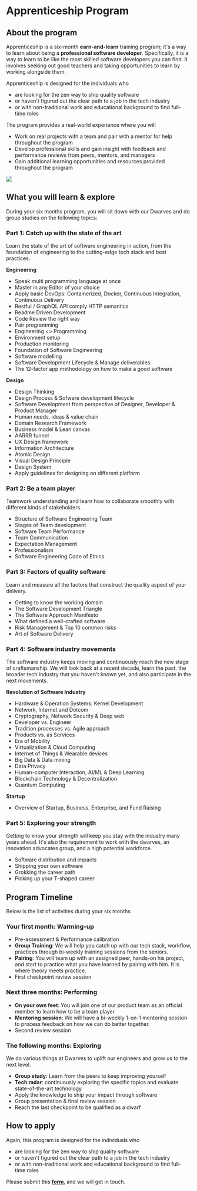 # Apprenticeship Program

## About the program
Apprenticeship is a six-month **earn-and-learn** training program; it's a way to learn about being a **professional software developer**. Specifically, it is a way to learn to be like the most skilled software developers you can find. It involves seeking out good teachers and taking opportunities to learn by working alongside them.

Apprenticeship is designed for the individuals who
- are looking for the zen way to ship quality software
- or haven't figured out the clear path to a job in the tech industry
- or with non-traditional work and educational background to find full-time roles

The program provides a real-world experience where you will
- Work on real projects with a team and pair with a mentor for help throughout the program
- Develop professional skills and gain insight with feedback and performance reviews from peers, mentors, and managers
- Gain additional learning opportunities and resources provided throughout the program

![](https://i.imgur.com/YvOiMJR.png)

## What you will learn & explore
During your six months program, you will sit down with our Dwarves and do group studies on the following topics:

### Part 1: Catch up with the state of the art

Learn the state of the art of software engineering in action, from the foundation of engineering to the cutting-edge tech stack and best practices.	

**Engineering**
- Speak multi programming language at once
- Master in any Editor of your choice
- Apply basic DevOps: Containerized, Docker, Continuous Integration, Continuous Delivery
- Restful / GraphQL API comply HTTP semantics
- Readme Driven Development
- Code Review the right way
- Pair programming
- Engineering <> Programming
- Environment setup
- Production monitoring
- Foundation of Software Engineering
- Software modelling
- Software Development Lifecycle & Manage deliverables
- The 12-factor app methodology on how to make a good software

**Design**
- Design Thinking
- Design Process & Sofware development lifecycle
- Software Development from perspective of Designer, Developer & Product Manager
- Human needs, ideas & value chain
- Domain Research Framework
- Business model & Lean canvas
- AARRR funnel
- UX Design framework
- Information Architecture 
- Atomic Design
- Visual Design Principle
- Design System
- Apply guidelines for designing on different platform
     
### Part 2: Be a team player

Teamwork understanding and learn how to collaborate smoothly with different kinds of stakeholders.

- Structure of Software Engineering Team
- Stages of Team development
- Software Team Performance
- Team Communication
- Expectation Management
- Professionalism
- Software Engineering Code of Ethics

### Part 3: Factors of quality software

Learn and measure all the factors that construct the quality aspect of your delivery.

- Getting to know the working domain
- The Software Development Triangle
- The Software Approach Manifesto
- What defined a well-crafted software
- Risk Management & Top 10 common risks
- Art of Software Delivery

### Part 4: Software industry movements

The software industry keeps moving and continuously reach the new stage of craftsmanship. We will look back at a recent decade, learn the past, the broader tech industry that you haven't known yet, and also participate in the next movements.

**Revolution of Software Industry**
- Hardware & Operation Systems: Kernel Development
- Network, Internet and Dotcom
- Cryptography, Network Security & Deep web
- Developer vs. Engineer
- Tradition processes vs. Agile approach
- Products vs. as Services
- Era of Mobility
- Virtualization & Cloud Computing
- Internet of Things & Wearable devices
- Big Data & Data mining
- Data Privacy
- Human-computer Interaction, AI/ML & Deep Learning
- Blockchain Technology & Decentralization
- Quantum Computing

**Startup**
- Overview of Startup, Business, Enterprise, and Fund Raising

### Part 5: Exploring your strength

Getting to know your strength will keep you stay with the industry many years ahead. It's also the requirement to work with the dwarves, an innovation advocates group, and a high potential workforce.

- Software distribution and impacts
- Shipping your own software
- Grokking the career path
- Picking up your T-shaped career

## Program Timeline

Below is the list of activities during your six months 

### Your first month: Warming-up

- Pre-assessment & Performance calibration
- **Group Training**: We will help you catch up with our tech stack, workflow, practices through bi-weekly training sessions from the seniors.
- **Pairing**: You will team up with an assigned peer, hands-on his project, and start to practice what you have learned by pairing with him. It is where theory meets practice.
- First checkpoint review session

### Next three months: Performing

- **On your own feet**: You will join one of our product team as an official member to learn how to be a team player.
- **Mentoring session**: We will have a bi-weekly 1-on-1 mentoring session to process feedback on how we can do better together.
- Second review session

### The following months: Exploring
We do various things at Dwarves to uplift our engineers and grow us to the next level.

- **Group study**: Learn from the peers to keep improving yourself
- **Tech radar**: continuously exploring the specific topics and evaluate state-of-the-art technology
- Apply the knowledge to ship your impact through software
- Group presentation & final review session
- Reach the last checkpoint to be qualified as a dwarf

## How to apply

Again, this program is designed for the individuals who
- are looking for the zen way to ship quality software
- or haven't figured out the clear path to a job in the tech industry
- or with non-traditional work and educational background to find full-time roles

Please submit this [**form**](https://form.typeform.com/to/k5n6IkI4), and we will get in touch.